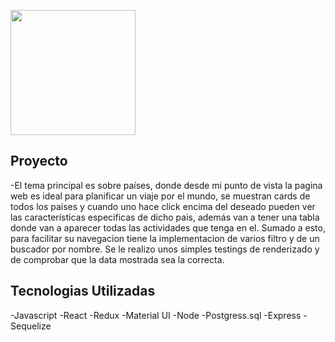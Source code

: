 <p align="left">
  <img height="200" src="https://blog.selfbank.es/wp-content/uploads/2015/09/iStock_000017116755_Small-720x320.jpg" />
</p>

## Proyecto

-El tema principal es sobre países, donde desde mi punto de vista la pagina web es ideal para planificar un viaje por el mundo, se muestran cards de todos los países y cuando uno hace click encima del deseado pueden ver las características especificas de dicho pais, además van a tener una tabla donde van a aparecer todas las actividades que tenga en el. Sumado a esto, para facilitar su navegacion tiene la implementacion de varios filtro y de un buscador por nombre. Se le realizo unos simples testings de renderizado y de comprobar que la data mostrada sea la correcta.

## Tecnologias Utilizadas
-Javascript
-React
-Redux
-Material UI
-Node
-Postgress.sql
-Express
-Sequelize

  
